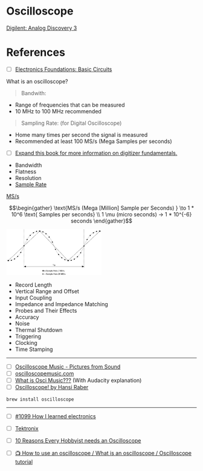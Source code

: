 # Oscilloscope

[Digilent: Analog Discovery 3](ad3)


# References

- [ ] [Electronics Foundations: Basic Circuits](https://www.linkedin.com/learning/electronics-foundations-basic-circuits/what-is-an-oscilloscope-14154695?u=56968449)

What is an oscilloscope?

> Bandwith: 
- Range of frequencies that can be measured
- 10 MHz to 100 MHz recommended

> Sampling Rate: (for Digital Oscilloscope)
- Home many times per second the signal is measured
- Recommended at least 100 MS/s (Mega Samples per seconds)

- [ ] [Expand this book for more information on digitizer fundamentals.](https://www.ni.com/docs/en-US/bundle/ni-scope/page/digitizers/fundamentals.html)

- Bandwidth
- Flatness
- Resolution
- [Sample Rate](https://www.ni.com/docs/en-US/bundle/ni-scope/page/digitizers/sample_rate.html)

[MS/s](https://www.analog.com/en/design-center/glossary/msps.html) 
```math
\begin{gather}
  \text{MS/s (Mega [Million] Sample per Seconds) } \to 1 * 10^6 \text{ Samples per seconds} \\
  1 \mu (micro seconds) -> 1 * 10^{-6} seconds
  
\end{gather}
```
<img src=images/loc_eps_sample_rate.gif width=50% height=50% > <img>

- Record Length
- Vertical Range and Offset
- Input Coupling
- Impedance and Impedance Matching
- Probes and Their Effects
- Accuracy
- Noise
- Thermal Shutdown
- Triggering
- Clocking
- Time Stamping
  
---

- [ ] [Oscilloscope Music - Pictures from Sound](https://www.youtube.com/watch?v=ZaTuFB5QXHo)
- [ ] [oscilloscopemusic.com](https://oscilloscopemusic.com/)
- [ ] [What is Osci Music???](https://www.youtube.com/watch?v=qUOAYvdiHFk) (With Audacity explanation)
- [ ] [Oscilloscope! by Hansi Raber](https://oscilloscopemusic.com/software/oscilloscope/)

```
brew install oscilloscope
```

---

- [ ] [#1099 How I learned electronics](https://www.youtube.com/watch?v=Bgrubw6B_us)

- [ ] [Tektronix](https://www.tek.com/)
- [ ] [10 Reasons Every Hobbyist needs an Oscilloscope](https://www.hackster.io/news/10-reasons-every-hobbyist-needs-an-oscilloscope-507df34f38d9)

- [ ] [:tv: How to use an oscilloscope / What is an oscilloscope / Oscilloscope tutorial](https://www.youtube.com/watch?v=CzY2abWCVTY)

